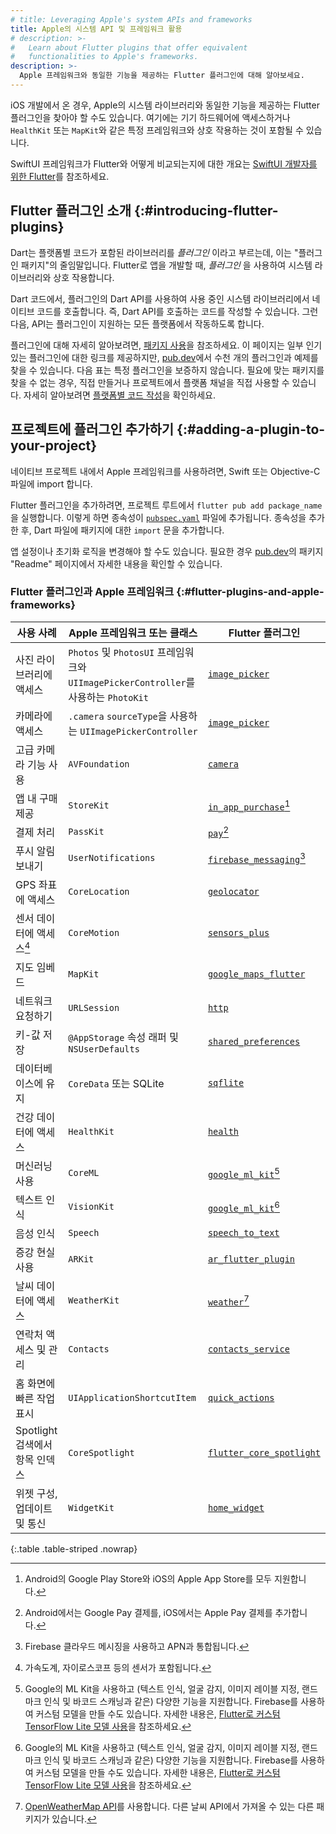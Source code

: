 ```yaml
---
# title: Leveraging Apple's system APIs and frameworks
title: Apple의 시스템 API 및 프레임워크 활용
# description: >-
#   Learn about Flutter plugins that offer equivalent
#   functionalities to Apple's frameworks.
description: >-
  Apple 프레임워크와 동일한 기능을 제공하는 Flutter 플러그인에 대해 알아보세요.
---
```


iOS 개발에서 온 경우, Apple의 시스템 라이브러리와 동일한 기능을 제공하는 Flutter 플러그인을 찾아야 할 수도 있습니다. 
여기에는 기기 하드웨어에 액세스하거나 `HealthKit` 또는 `MapKit`와 같은 특정 프레임워크와 상호 작용하는 것이 포함될 수 있습니다.

SwiftUI 프레임워크가 Flutter와 어떻게 비교되는지에 대한 개요는 [SwiftUI 개발자를 위한 Flutter][Flutter for SwiftUI developers]를 참조하세요.

## Flutter 플러그인 소개 {:#introducing-flutter-plugins}

Dart는 플랫폼별 코드가 포함된 라이브러리를 _플러그인_ 이라고 부르는데, 
이는 "플러그인 패키지"의 줄임말입니다. 
Flutter로 앱을 개발할 때, _플러그인_ 을 사용하여 시스템 라이브러리와 상호 작용합니다.

Dart 코드에서, 플러그인의 Dart API를 사용하여 사용 중인 시스템 라이브러리에서 네이티브 코드를 호출합니다. 
즉, Dart API를 호출하는 코드를 작성할 수 있습니다. 
그런 다음, API는 플러그인이 지원하는 모든 플랫폼에서 작동하도록 합니다.

플러그인에 대해 자세히 알아보려면, [패키지 사용][Using packages]을 참조하세요. 
이 페이지는 일부 인기 있는 플러그인에 대한 링크를 제공하지만, 
[pub.dev][]에서 수천 개의 플러그인과 예제를 찾을 수 있습니다. 
다음 표는 특정 플러그인을 보증하지 않습니다. 
필요에 맞는 패키지를 찾을 수 없는 경우, 직접 만들거나 프로젝트에서 플랫폼 채널을 직접 사용할 수 있습니다. 
자세히 알아보려면 [플랫폼별 코드 작성][Writing platform-specific code]을 확인하세요.

## 프로젝트에 플러그인 추가하기 {:#adding-a-plugin-to-your-project}

네이티브 프로젝트 내에서 Apple 프레임워크를 사용하려면, Swift 또는 Objective-C 파일에 import 합니다.

Flutter 플러그인을 추가하려면, 프로젝트 루트에서 `flutter pub add package_name`을 실행합니다. 
이렇게 하면 종속성이 [`pubspec.yaml`][] 파일에 추가됩니다. 
종속성을 추가한 후, Dart 파일에 패키지에 대한 `import` 문을 추가합니다.

앱 설정이나 초기화 로직을 변경해야 할 수도 있습니다. 
필요한 경우 [pub.dev][]의 패키지 "Readme" 페이지에서 자세한 내용을 확인할 수 있습니다.

### Flutter 플러그인과 Apple 프레임워크 {:#flutter-plugins-and-apple-frameworks}

| 사용 사례       | Apple 프레임워크 또는 클래스    | Flutter 플러그인               |
|------------------------------------------------|---------------------------------------------------------------------------------------|------------------------------|
| 사진 라이브러리에 액세스 | `Photos` 및 `PhotosUI` 프레임워크와 `UIImagePickerController`를 사용하는 `PhotoKit` | [`image_picker`][]           |
| 카메라에 액세스   | `.camera` `sourceType`을 사용하는 `UIImagePickerController` | [`image_picker`][]           |
| 고급 카메라 기능 사용                   | `AVFoundation`                                                                        | [`camera`][]                 |
| 앱 내 구매 제공                         | `StoreKit`                                                                            | [`in_app_purchase`][][^1]    |
| 결제 처리                               | `PassKit`                                                                             | [`pay`][][^2]                |
| 푸시 알림 보내기                        | `UserNotifications`                                                                   | [`firebase_messaging`][][^3] |
| GPS 좌표에 액세스                         | `CoreLocation`                                                                        | [`geolocator`][]             |
| 센서 데이터에 액세스[^4]                         | `CoreMotion`                                                                          | [`sensors_plus`][]           |
| 지도 임베드                                     | `MapKit`                                                                              | [`google_maps_flutter`][]    |
| 네트워크 요청하기                          | `URLSession`                                                                          | [`http`][]                   |
| 키-값 저장                               | `@AppStorage` 속성 래퍼 및 `NSUserDefaults`   | [`shared_preferences`][]     |
| 데이터베이스에 유지                          | `CoreData` 또는 SQLite                                                                  | [`sqflite`][]                |
| 건강 데이터에 액세스                             | `HealthKit`                                                                           | [`health`][]                 |
| 머신러닝 사용                           | `CoreML`                                                                              | [`google_ml_kit`][][^5]      |
| 텍스트 인식                                 | `VisionKit`                                                                           | [`google_ml_kit`][][^5]      |
| 음성 인식                               | `Speech`                                                                              | [`speech_to_text`][]         |
| 증강 현실 사용                          | `ARKit`                                                                               | [`ar_flutter_plugin`][]      |
| 날씨 데이터에 액세스                            | `WeatherKit`                                                                          | [`weather`][][^6]            |
| 연락처 액세스 및 관리                     | `Contacts`                                                                            | [`contacts_service`][]       |
| 홈 화면에 빠른 작업 표시        | `UIApplicationShortcutItem`                                                           | [`quick_actions`][]          |
| Spotlight 검색에서 항목 인덱스                | `CoreSpotlight`                                                                       | [`flutter_core_spotlight`][] |
| 위젯 구성, 업데이트 및 통신 | `WidgetKit`                                                                           | [`home_widget`][]            |

{:.table .table-striped .nowrap}

[^1]: Android의 Google Play Store와 iOS의 Apple App Store를 모두 지원합니다.
[^2]: Android에서는 Google Pay 결제를, iOS에서는 Apple Pay 결제를 추가합니다.
[^3]: Firebase 클라우드 메시징을 사용하고 APN과 통합됩니다.
[^4]: 가속도계, 자이로스코프 등의 센서가 포함됩니다.
[^5]: Google의 ML Kit을 사용하고 (텍스트 인식, 얼굴 감지, 이미지 레이블 지정, 랜드마크 인식 및 바코드 스캐닝과 같은) 다양한 기능을 지원합니다. Firebase를 사용하여 커스텀 모델을 만들 수도 있습니다. 자세한 내용은, [Flutter로 커스텀 TensorFlow Lite 모델 사용][Use a custom TensorFlow Lite model with Flutter]을 참조하세요.
[^6]: [OpenWeatherMap API][]를 사용합니다. 다른 날씨 API에서 가져올 수 있는 다른 패키지가 있습니다.

[Flutter for SwiftUI developers]: /get-started/flutter-for/swiftui-devs
[Using packages]: /packages-and-plugins/using-packages
[pub.dev]: {{site.pub-pkg}}
[`shared_preferences`]: {{site.pub-pkg}}/shared_preferences
[`http`]: {{site.pub-pkg}}/http
[`sensors_plus`]: {{site.pub-pkg}}/sensors_plus
[`geolocator`]: {{site.pub-pkg}}/geolocator
[`image_picker`]: {{site.pub-pkg}}/image_picker
[`pubspec.yaml`]: /tools/pubspec
[`quick_actions`]: {{site.pub-pkg}}/quick_actions
[`in_app_purchase`]: {{site.pub-pkg}}/in_app_purchase
[`pay`]: {{site.pub-pkg}}/pay
[`firebase_messaging`]: {{site.pub-pkg}}/firebase_messaging
[`google_maps_flutter`]: {{site.pub-pkg}}/google_maps_flutter
[`google_ml_kit`]: {{site.pub-pkg}}/google_ml_kit
[Use a custom TensorFlow Lite model with Flutter]: {{site.firebase}}/docs/ml/flutter/use-custom-models
[`speech_to_text`]: {{site.pub-pkg}}/speech_to_text
[`ar_flutter_plugin`]: {{site.pub-pkg}}/ar_flutter_plugin
[`weather`]: {{site.pub-pkg}}/weather
[`contacts_service`]: {{site.pub-pkg}}/contacts_service
[`health`]: {{site.pub-pkg}}/health
[OpenWeatherMap API]: https://openweathermap.org/api
[`sqflite`]: {{site.pub-pkg}}/sqflite
[Writing platform-specific code]: /platform-integration/platform-channels
[`camera`]: {{site.pub-pkg}}/camera
[`flutter_core_spotlight`]: {{site.pub-pkg}}/flutter_core_spotlight
[`home_widget`]: {{site.pub-pkg}}/home_widget

